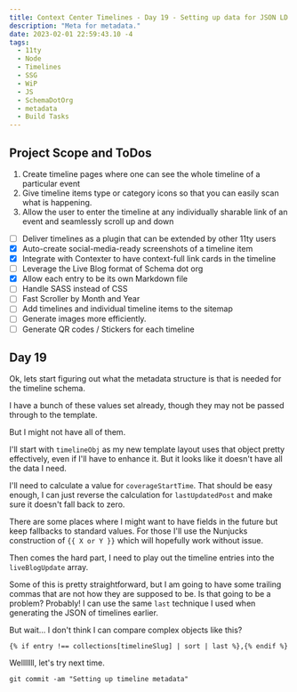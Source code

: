 ```yaml
---
title: Context Center Timelines - Day 19 - Setting up data for JSON LD.
description: "Meta for metadata."
date: 2023-02-01 22:59:43.10 -4
tags:
  - 11ty
  - Node
  - Timelines
  - SSG
  - WiP
  - JS
  - SchemaDotOrg
  - metadata
  - Build Tasks
---
```


## Project Scope and ToDos

1. Create timeline pages where one can see the whole timeline of a particular event
2. Give timeline items type or category icons so that you can easily scan what is happening.
3. Allow the user to enter the timeline at any individually sharable link of an event and seamlessly scroll up and down

- [ ] Deliver timelines as a plugin that can be extended by other 11ty users
- [x] Auto-create social-media-ready screenshots of a timeline item
- [x] Integrate with Contexter to have context-full link cards in the timeline
- [ ] Leverage the Live Blog format of Schema dot org
- [x] Allow each entry to be its own Markdown file
- [ ] Handle SASS instead of CSS
- [ ] Fast Scroller by Month and Year
- [ ] Add timelines and individual timeline items to the sitemap
- [ ] Generate images more efficiently.
- [ ] Generate QR codes / Stickers for each timeline

## Day 19

Ok, lets start figuring out what the metadata structure is that is needed for the timeline schema.

I have a bunch of these values set already, though they may not be passed through to the template.

But I might not have all of them.

I'll start with `timelineObj` as my new template layout uses that object pretty effectively, even if I'll have to enhance it. But it looks like it doesn't have all the data I need.

I'll need to calculate a value for `coverageStartTime`. That should be easy enough, I can just reverse the calculation for `lastUpdatedPost` and make sure it doesn't fall back to zero.

There are some places where I might want to have fields in the future but keep fallbacks to standard values. For those I'll use the Nunjucks construction of `{{ X or Y }}` which will hopefully work without issue.

Then comes the hard part, I need to play out the timeline entries into the `liveBlogUpdate` array.

Some of this is pretty straightforward, but I am going to have some trailing commas that are not how they are supposed to be. Is that going to be a problem? Probably! I can use the same `last` technique I used when generating the JSON of timelines earlier.

But wait... I don't think I can compare complex objects like this?

```njk
{% if entry !== collections[timelineSlug] | sort | last %},{% endif %}
```

Welllllll, let's try next time.

`git commit -am "Setting up timeline metadata"`
